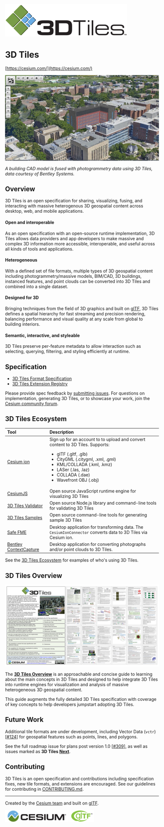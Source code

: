 ![](figures/Cesium3DTiles.png)

# 3D Tiles
[https://cesium.com/](https://cesium.com/)

![](figures/photogrammetry-cad-fusion.jpg)

_A building CAD model is fused with photogrammetry data using 3D Tiles, data courtesy of Bentley Systems._

## Overview

3D Tiles is an open specification for sharing, visualizing, fusing, and interacting with massive heterogenous 3D geospatial content across desktop, web, and mobile applications.

#### Open and interoperable

As an open specification with an open-source runtime implementation, 3D Tiles allows data providers and app developers to make massive and complex 3D information more accessible, interoperable, and useful across all kinds of tools and applications.

#### Heterogeneous

With a defined set of file formats, multiple types of 3D geospatial content including photogrammetry/massive models, BIM/CAD, 3D buildings, instanced features, and point clouds can be converted into 3D Tiles and combined into a single dataset.

#### Designed for 3D

Bringing techniques from the field of 3D graphics and built on [glTF](https://github.com/KhronosGroup/glTF), 3D Tiles defines a spatial hierarchy for fast streaming and precision rendering, balancing performance and visual quality at any scale from global to building interiors.

#### Semantic, interactive, and styleable

3D Tiles preserve per-feature metadata to allow interaction such as selecting, querying, filtering, and styling efficiently at runtime.

## Specification

* [3D Tiles Format Specification](./specification/)
* [3D Tiles Extension Registry](./extensions/)

Please provide spec feedback by [submitting issues](https://github.com/CesiumGS/3d-tiles/issues). For questions on implementation, generating 3D Tiles, or to showcase your work, join the [Cesium community forum](https://community.cesium.com/).

## 3D Tiles Ecosystem

| Tool | Description |
| :--- | :--- |
| [Cesium ion](https://cesium.com/ion/) | Sign up for an account to to upload and convert content to 3D Tiles. Supports: <ul><li>glTF (.gltf, .glb)</li><li>CityGML (.citygml, .xml, .gml)</li><li>KML/COLLADA (.kml, .kmz)</li><li>LASer (.las, .laz)</li><li>COLLADA (.dae)</li><li>Wavefront OBJ (.obj)</li></ul> |
| [CesiumJS](https://cesium.com/cesiumjs/) | Open source JavaScript runtime engine for visualizing 3D Tiles |
| [3D Tiles Validator](https://github.com/CesiumGS/3d-tiles-validator/tree/master/validator) | Open source Node.js library and command-line tools for validating 3D Tiles |
| [3D Tiles Samples](https://github.com/CesiumGS/3d-tiles-validator/tree/master/samples-generator) | Open source command-line tools for generating sample 3D Tiles  |
| [Safe FME](https://hub.safe.com/packages/safe/cesiumion) | Desktop application for transforming data. The `CesiumIonConnector` converts data to 3D Tiles via Cesium ion. |
| [Bentley ContextCapture](https://www.bentley.com/en/products/product-line/reality-modeling-software/contextcapture) | Desktop application for converting photographs and/or point clouds to 3D Tiles. |

See the [3D Tiles Ecosystem](./ECOSYSTEM.md) for examples of who's using 3D Tiles.

## 3D Tiles Overview

[![](figures/3d-tiles-overview-single-layout-6x4.jpg)](./3d-tiles-overview.pdf)

The [**3D Tiles Overview**](./3d-tiles-overview.pdf) is an approachable and concise guide to learning about the main concepts in 3D Tiles and designed to help integrate 3D Tiles into runtime engines for visualization and analysis of massive heterogeneous 3D geospatial content.

This guide augments the fully detailed 3D Tiles specification with coverage of key concepts to help developers jumpstart adopting 3D Tiles.

## Future Work

Additional tile formats are under development, including Vector Data (`vctr`) [[#124](https://github.com/CesiumGS/3d-tiles/tree/3d-tiles-next/TileFormats/VectorData)] for geospatial features such as points, lines, and polygons.

See the full roadmap issue for plans post version 1.0 [[#309](https://github.com/CesiumGS/3d-tiles/issues/309)], as well as issues marked as **3D Tiles [Next](https://github.com/CesiumGS/3d-tiles/issues?q=is%3Aissue+is%3Aopen+label%3Anext)**.

## Contributing

3D Tiles is an open specification and contributions including specification fixes, new tile formats, and extensions are encouraged. See our guidelines for contributing in [CONTRIBUTING.md](./CONTRIBUTING.md).

---

Created by the <a href="https://cesium.com/">Cesium team</a> and built on <a href="https://www.khronos.org/gltf">glTF</a>.<br/>

<a href="https://cesium.com/"><img src="figures/cesium.jpg" height="40" /></a> <a href="https://www.khronos.org/gltf"><img src="figures/gltf.png" height="40" /></a>
